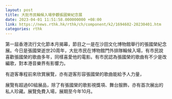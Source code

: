 ```yaml
---
layout: post
title: 大批市民輪候入場參觀張國榮紀念展
date: 2023-04-01 11:51:58.000000000 +08:00
link: https://news.rthk.hk/rthk/ch/component/k2/1694602-20230401.htm
categories: rthk
---
```


第一屆香港流行文化節本月揭幕，節目之一是在沙田文化博物館舉行的張國榮紀念展。今日是張國榮逝世20周年，大批市民在博物館門外排隊輪候入場，有市民說喜歡張國榮的歌曲多年，同樣喜愛他的電影。有市民認為張國榮的歌曲有不少是改編歌，對本港音樂界有影響力。

有遊客專程前來欣賞展覽，亦有遊客形容張國榮的歌曲能給予人力量，

展覽有超過60組展品，除了有張國榮的歌影視獎項、舞台服飾，亦有首次展出的私人珍藏。展覽免費入場，展期至今年10月。
